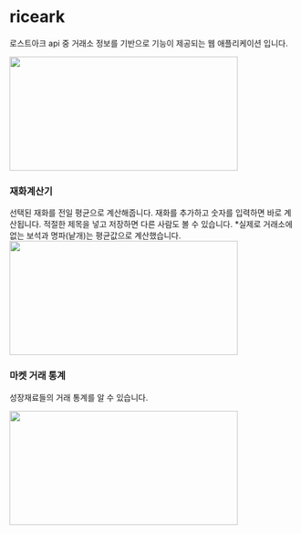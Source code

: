 # riceark
로스트아크 api 중 거래소 정보를 기반으로 기능이 제공되는 웹 애플리케이션 입니다.

<img src="https://github.com/nakki0404/riceark/assets/141347738/16dbf666-d641-491c-9fe9-35e8397638e8.png" width="400" height="200"/>



### 재화계산기
선택된 재화를 전일 평균으로 계산해줍니다.
재화를 추가하고 숫자를 입력하면 바로 계산됩니다.
적절한 제목을 넣고 저장하면 다른 사람도 볼 수 있습니다.
*실제로 거래소에 없는 보석과 명파(낱개)는 평균값으로 계산했습니다.
<img src="https://github.com/nakki0404/riceark/assets/141347738/2834fbfa-3340-443c-ba9b-787d1f8a6627.png" width="400" height="200"/>

### 마켓 거래 통계
성장재료들의 거래 통계를 알 수 있습니다.

<img src="https://github.com/nakki0404/riceark/assets/141347738/8a71b297-2f0a-48ca-9b7d-8d6405d80b08.png" width="400" height="200"/>




